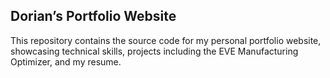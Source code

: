 ## Dorian’s Portfolio Website
This repository contains the source code for my personal portfolio website, showcasing technical skills, projects including the EVE Manufacturing Optimizer, and my resume.
